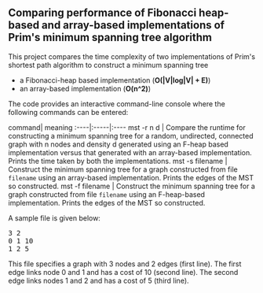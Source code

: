 Comparing performance of Fibonacci heap-based and array-based implementations of Prim's minimum spanning tree algorithm
---
This project compares the time complexity of two implementations of Prim's shortest path algorithm to construct a minimum spanning tree

* a Fibonacci-heap based implementation (**O(|V|log|V| + E)**)
* an array-based implementation (**O(n^2)**)

The code provides an interactive command-line console where the following commands can be entered:

command| meaning
:----|:-----|:----
mst -r n d | Compare the runtime for constructing a minimum spanning tree for a random, undirected, connected graph with n nodes and density d generated using an F-heap based implementation versus that generated with an array-based implementation. Prints the time taken by both the implementations.
mst -s filename | Construct the minimum spanning tree for a graph constructed from file `filename` using an array-based implementation. Prints the edges of the MST so constructed.
mst -f filename | Construct the minimum spanning tree for a graph constructed from file `filename` using an F-heap-based implementation. Prints the edges of the MST so constructed.

A sample file is given below:
<pre>
3 2
0 1 10
1 2 5
</pre>
This file specifies a graph with 3 nodes and 2 edges (first line). The first edge links node 0 and 1 and has a cost of 10 (second line). 
The second edge links nodes 1 and 2 and has a cost of 5 (third line).
